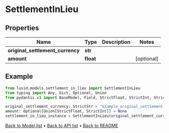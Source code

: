 # SettlementInLieu

## Properties
Name | Type | Description | Notes
------------ | ------------- | ------------- | -------------
**original_settlement_currency** | **str** |  | 
**amount** | **float** |  | [optional] 
## Example

```python
from lusid.models.settlement_in_lieu import SettlementInLieu
from typing import Any, Dict, Optional, Union
from pydantic.v1 import BaseModel, Field, StrictFloat, StrictInt, StrictStr

original_settlement_currency: StrictStr = "example_original_settlement_currency"
amount: Optional[Union[StrictFloat, StrictInt]] = None
settlement_in_lieu_instance = SettlementInLieu(original_settlement_currency=original_settlement_currency, amount=amount)

```

[Back to Model list](../README.md#documentation-for-models) &#8226; [Back to API list](../README.md#documentation-for-api-endpoints) &#8226; [Back to README](../README.md)

